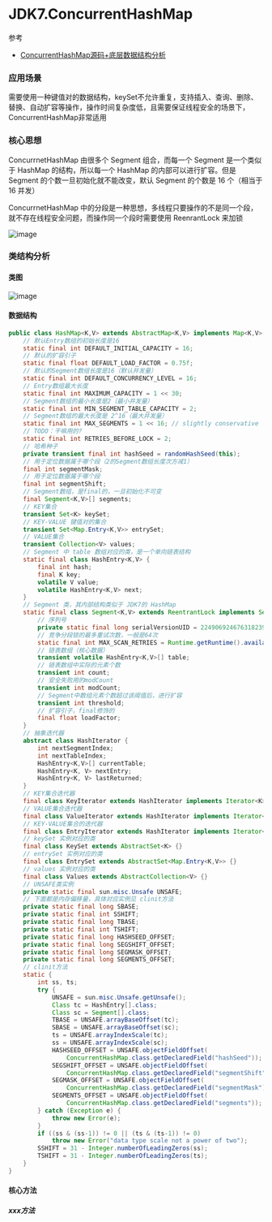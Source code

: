 
# JDK7.ConcurrentHashMap

参考
- [ConcurrentHashMap源码+底层数据结构分析](https://github.com/Snailclimb/JavaGuide/blob/master/docs/java/collection/ConcurrentHashMap%E6%BA%90%E7%A0%81+%E5%BA%95%E5%B1%82%E6%95%B0%E6%8D%AE%E7%BB%93%E6%9E%84%E5%88%86%E6%9E%90.md)

### 应用场景

需要使用一种键值对的数据结构，keySet不允许重复，支持插入、查询、删除、替换、自动扩容等操作，操作时间复杂度低，且需要保证线程安全的场景下，ConcurrentHashMap非常适用

### 核心思想

ConcurrnetHashMap 由很多个 Segment 组合，而每一个 Segment 是一个类似于 HashMap 的结构，所以每一个 HashMap 的内部可以进行扩容。但是 Segment 的个数一旦初始化就不能改变，默认 Segment 的个数是 16 个（相当于16 并发）

ConcurrnetHashMap 中的分段是一种思想，多线程只要操作的不是同一个段，就不存在线程安全问题，而操作同一个段时需要使用 ReenrantLock 来加锁

![image](https://user-images.githubusercontent.com/10209135/99253611-01567180-284c-11eb-9de1-f4bad5284942.png)

### 类结构分析

#### 类图

![image](https://user-images.githubusercontent.com/10209135/99254711-be959900-284d-11eb-92e4-f40f5bca6d1e.png)

#### 数据结构

```java
public class HashMap<K,V> extends AbstractMap<K,V> implements Map<K,V>, Cloneable, Serializable {
    // 默认Entry数组的初始长度是16
    static final int DEFAULT_INITIAL_CAPACITY = 16;
    // 默认的扩容引子
    static final float DEFAULT_LOAD_FACTOR = 0.75f;
    // 默认的Segment数组长度是16（默认并发量）
    static final int DEFAULT_CONCURRENCY_LEVEL = 16;
    // Entry数组最大长度
    static final int MAXIMUM_CAPACITY = 1 << 30;
    // Segment数组的最小长度是2（最小并发量）
    static final int MIN_SEGMENT_TABLE_CAPACITY = 2;
    // Segment数组的最大长度是 2^16（最大并发量）
    static final int MAX_SEGMENTS = 1 << 16; // slightly conservative
    // TODO：干嘛用的?
    static final int RETRIES_BEFORE_LOCK = 2;
    // 哈希种子
    private transient final int hashSeed = randomHashSeed(this);
    // 用于定位数据属于哪个段（2的Segment数组长度次方减1）
    final int segmentMask;
    // 用于定位数据属于哪个段
    final int segmentShift;
    // Segment数组，是final的，一旦初始化不可变
    final Segment<K,V>[] segments;
    // KEY集合
    transient Set<K> keySet;
    // KEY-VALUE 键值对的集合
    transient Set<Map.Entry<K,V>> entrySet;
    // VALUE集合
    transient Collection<V> values;
    // Segment 中 table 数组对应的类，是一个单向链表结构
    static final class HashEntry<K,V> {
        final int hash;
        final K key;
        volatile V value;
        volatile HashEntry<K,V> next;
    }
    // Segment 类，其内部结构类似于 JDK7的 HashMap
    static final class Segment<K,V> extends ReentrantLock implements Serializable {
        // 序列号
        private static final long serialVersionUID = 2249069246763182397L;
        // 竞争分段锁的最多重试次数，一般是64次
        static final int MAX_SCAN_RETRIES = Runtime.getRuntime().availableProcessors() > 1 ? 64 : 1;
        // 链表数组（核心数据）
        transient volatile HashEntry<K,V>[] table;
        // 链表数组中实际的元素个数
        transient int count;
        // 安全失败用的modCount
        transient int modCount;
        // Segment中数组元素个数超过该阈值后，进行扩容
        transient int threshold;
        // 扩容引子，final修饰的
        final float loadFactor;
    }
    // 抽象迭代器
    abstract class HashIterator {
        int nextSegmentIndex;
        int nextTableIndex;
        HashEntry<K,V>[] currentTable;
        HashEntry<K, V> nextEntry;
        HashEntry<K, V> lastReturned;
    }
    // KEY集合迭代器
    final class KeyIterator extends HashIterator implements Iterator<K>, Enumeration<K> {}
    // VALUE集合迭代器
    final class ValueIterator extends HashIterator implements Iterator<V>, Enumeration<V> {}
    // KEY-VALUE集合的迭代器
    final class EntryIterator extends HashIterator implements Iterator<Entry<K,V>> {}
    // keySet 实例对应的类
    final class KeySet extends AbstractSet<K> {}
    // entrySet 实例对应的类
    final class EntrySet extends AbstractSet<Map.Entry<K,V>> {}
    // values 实例对应的类
    final class Values extends AbstractCollection<V> {}
    // UNSAFE类实例
    private static final sun.misc.Unsafe UNSAFE;
    // 下面都是内存偏移量，具体对应实例见 clinit方法
    private static final long SBASE;
    private static final int SSHIFT;
    private static final long TBASE;
    private static final int TSHIFT;
    private static final long HASHSEED_OFFSET;
    private static final long SEGSHIFT_OFFSET;
    private static final long SEGMASK_OFFSET;
    private static final long SEGMENTS_OFFSET;
    // clinit方法
    static {
        int ss, ts;
        try {
            UNSAFE = sun.misc.Unsafe.getUnsafe();
            Class tc = HashEntry[].class;
            Class sc = Segment[].class;
            TBASE = UNSAFE.arrayBaseOffset(tc);
            SBASE = UNSAFE.arrayBaseOffset(sc);
            ts = UNSAFE.arrayIndexScale(tc);
            ss = UNSAFE.arrayIndexScale(sc);
            HASHSEED_OFFSET = UNSAFE.objectFieldOffset(
                ConcurrentHashMap.class.getDeclaredField("hashSeed"));
            SEGSHIFT_OFFSET = UNSAFE.objectFieldOffset(
                ConcurrentHashMap.class.getDeclaredField("segmentShift"));
            SEGMASK_OFFSET = UNSAFE.objectFieldOffset(
                ConcurrentHashMap.class.getDeclaredField("segmentMask"));
            SEGMENTS_OFFSET = UNSAFE.objectFieldOffset(
                ConcurrentHashMap.class.getDeclaredField("segments"));
        } catch (Exception e) {
            throw new Error(e);
        }
        if ((ss & (ss-1)) != 0 || (ts & (ts-1)) != 0)
            throw new Error("data type scale not a power of two");
        SSHIFT = 31 - Integer.numberOfLeadingZeros(ss);
        TSHIFT = 31 - Integer.numberOfLeadingZeros(ts);
    }
}
```

#### 核心方法

##### xxx方法
